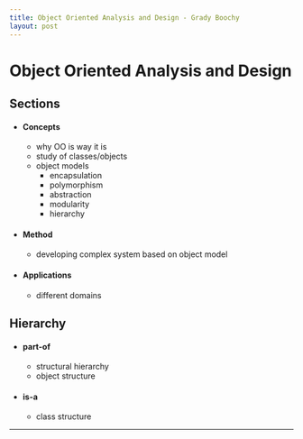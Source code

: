```yaml
---
title: Object Oriented Analysis and Design - Grady Boochy
layout: post
---
```

    
# Object Oriented Analysis and Design

## Sections 
* #### Concepts 
	* why OO is way it is 
	* study of classes/objects 
	* object models 
		* encapsulation 
		* polymorphism 
		* abstraction 
		* modularity 
		* hierarchy 
* #### Method 
	* developing complex system based on object model 
* #### Applications 
	* different domains 

## Hierarchy 
* #### part-of 
	* structural hierarchy 
	* object structure 
* #### is-a 
	* class structure 

---
